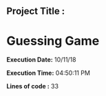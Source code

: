 ## Project Title :
# Guessing Game

**Execution Date:** 
10/11/18

**Execution Time:** 
04:50:11 PM

**Lines of code :**
33
